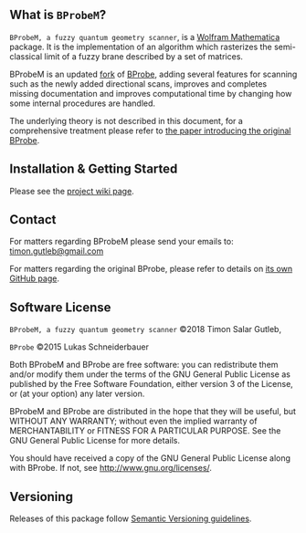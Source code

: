 ## What is `BProbeM`?

`BProbeM, a fuzzy quantum geometry scanner`, is a [Wolfram Mathematica](https://www.wolfram.com/mathematica/) package. It is the implementation of an algorithm which rasterizes the semi-classical limit of a fuzzy brane described by a set of matrices. 

BProbeM is an updated [fork](https://en.wikipedia.org/wiki/Fork_(software_development)) of [BProbe](https://github.com/lschneiderbauer/BProbe), adding several features for scanning such as the newly added directional scans, improves and completes missing documentation and improves computational time by changing how some internal procedures are handled.

The underlying theory is not described in this document, for a comprehensive treatment please refer to [the paper introducing the original BProbe](https://arxiv.org/abs/1601.08007).

## Installation & Getting Started

Please see the [project wiki page](https://github.com/TSGut/BProbeM/wiki/Installation-&-Getting-Started).


## Contact

For matters regarding BProbeM please send your emails to: timon.gutleb@gmail.com

For matters regarding the original BProbe, please refer to details on [its own GitHub page](https://github.com/lschneiderbauer/BProbe).


## Software License

`BProbeM, a fuzzy quantum geometry scanner` ©2018 Timon Salar Gutleb, 

`BProbe` ©2015 Lukas Schneiderbauer

Both BProbeM and BProbe are free software: you can redistribute them and/or modify
them under the terms of the GNU General Public License as published by
the Free Software Foundation, either version 3 of the License, or
(at your option) any later version.

BProbeM and BProbe are distributed in the hope that they will be useful,
but WITHOUT ANY WARRANTY; without even the implied warranty of
MERCHANTABILITY or FITNESS FOR A PARTICULAR PURPOSE. See the
GNU General Public License for more details.

You should have received a copy of the GNU General Public License
along with BProbe.  If not, see <http://www.gnu.org/licenses/>.



## Versioning

Releases of this package follow [Semantic Versioning guidelines](http://semver.org/).
